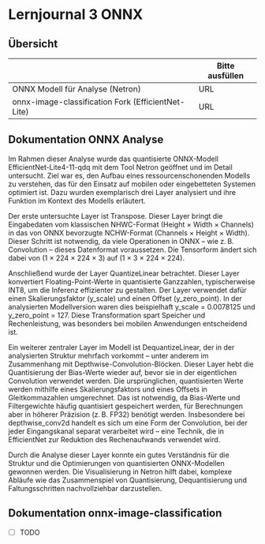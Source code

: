 ﻿# Lernjournal 3 ONNX

## Übersicht

| | Bitte ausfüllen |
| -------- | ------- |
| ONNX Modell für Analyse (Netron) | URL |
| onnx-image-classification Fork (EfficientNet-Lite) | URL |

## Dokumentation ONNX Analyse

Im Rahmen dieser Analyse wurde das quantisierte ONNX-Modell EfficientNet-Lite4-11-qdq mit dem Tool Netron geöffnet und im Detail untersucht. Ziel war es, den Aufbau eines ressourcenschonenden Modells zu verstehen, das für den Einsatz auf mobilen oder eingebetteten Systemen optimiert ist. Dazu wurden exemplarisch drei Layer analysiert und ihre Funktion im Kontext des Modells erläutert.

Der erste untersuchte Layer ist Transpose. Dieser Layer bringt die Eingabedaten vom klassischen NHWC-Format (Height × Width × Channels) in das von ONNX bevorzugte NCHW-Format (Channels × Height × Width). Dieser Schritt ist notwendig, da viele Operationen in ONNX – wie z. B. Convolution – dieses Datenformat voraussetzen. Die Tensorform ändert sich dabei von (1 × 224 × 224 × 3) auf (1 × 3 × 224 × 224).

Anschließend wurde der Layer QuantizeLinear betrachtet. Dieser Layer konvertiert Floating-Point-Werte in quantisierte Ganzzahlen, typischerweise INT8, um die Inferenz effizienter zu gestalten. Der Layer verwendet dafür einen Skalierungsfaktor (y_scale) und einen Offset (y_zero_point). In der analysierten Modellversion waren dies beispielhaft y_scale = 0.0078125 und y_zero_point = 127. Diese Transformation spart Speicher und Rechenleistung, was besonders bei mobilen Anwendungen entscheidend ist.

Ein weiterer zentraler Layer im Modell ist DequantizeLinear, der in der analysierten Struktur mehrfach vorkommt – unter anderem im Zusammenhang mit Depthwise-Convolution-Blöcken. Dieser Layer hebt die Quantisierung der Bias-Werte wieder auf, bevor sie in der eigentlichen Convolution verwendet werden. Die ursprünglichen, quantisierten Werte werden mithilfe eines Skalierungsfaktors und eines Offsets in Gleitkommazahlen umgerechnet. Das ist notwendig, da Bias-Werte und Filtergewichte häufig quantisiert gespeichert werden, für Berechnungen aber in höherer Präzision (z. B. FP32) benötigt werden. Insbesondere bei depthwise_conv2d handelt es sich um eine Form der Convolution, bei der jeder Eingangskanal separat verarbeitet wird – eine Technik, die in EfficientNet zur Reduktion des Rechenaufwands verwendet wird.

Durch die Analyse dieser Layer konnte ein gutes Verständnis für die Struktur und die Optimierungen von quantisierten ONNX-Modellen gewonnen werden. Die Visualisierung in Netron hilft dabei, komplexe Abläufe wie das Zusammenspiel von Quantisierung, Dequantisierung und Faltungsschritten nachvollziehbar darzustellen.



## Dokumentation onnx-image-classification

* [ ] TODO
